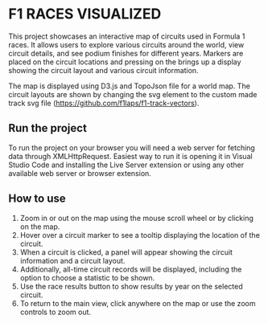 # F1 RACES VISUALIZED

This project showcases an interactive map of circuits used in Formula 1 races. It allows users to explore various circuits around the world, view circuit details, and see podium finishes for different years. Markers are placed on the circuit locations and pressing on the brings up a display showing the circuit layout and various circuit information.

The map is displayed using D3.js and TopoJson file for a world map. The circuit layouts are shown by changing the svg element to the custom made track svg file (https://github.com/f1laps/f1-track-vectors).

## Run the project

To run the project on your browser you will need a web server for fetching data through XMLHttpRequest. Easiest way to run it is opening it in Visual Studio Code and installing the Live Server extension or using any other available web server or browser extension.

## How to use

1. Zoom in or out on the map using the mouse scroll wheel or by clicking on the map.
2. Hover over a circuit marker to see a tooltip displaying the location of the circuit.
3. When a circuit is clicked, a panel will appear showing the circuit information and a circuit layout.
4. Additionally, all-time circuit records will be displayed, including the option to choose a statistic to be shown.
5. Use the race results button to show results by year on the selected circuit.
6. To return to the main view, click anywhere on the map or use the zoom controls to zoom out.
